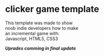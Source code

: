 # clicker game template
This template was made to show  
noob indie developers how to make  
an incremental game with:  
Javascript, HTML5, CSS3  

***Uprades comming in final update***
